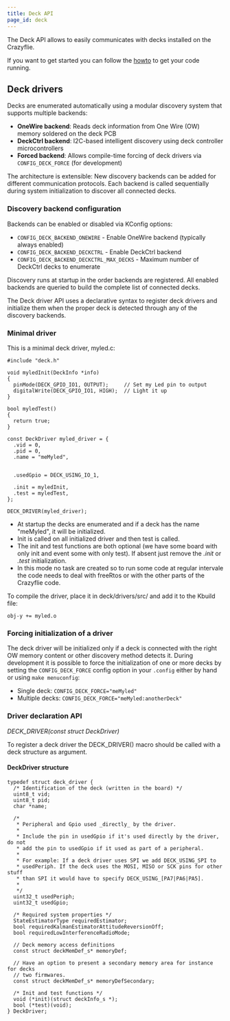 ```yaml
---
title: Deck API
page_id: deck
---
```


The Deck API allows to easily communicates with decks installed on the
Crazyflie.

If you want to get started you can follow the
[howto](/docs/development/howto.md) to get your code
running.

Deck drivers
------------

Decks are enumerated automatically using a modular discovery system that supports multiple backends:

- **OneWire backend**: Reads deck information from One Wire (OW) memory soldered on the deck PCB
- **DeckCtrl backend**: I2C-based intelligent discovery using deck controller microcontrollers
- **Forced backend**: Allows compile-time forcing of deck drivers via `CONFIG_DECK_FORCE` (for development)

The architecture is extensible: New discovery backends can be added for different communication protocols. Each backend is called sequentially during system initialization to discover all connected decks.

### Discovery backend configuration

Backends can be enabled or disabled via KConfig options:
- `CONFIG_DECK_BACKEND_ONEWIRE` - Enable OneWire backend (typically always enabled)
- `CONFIG_DECK_BACKEND_DECKCTRL` - Enable DeckCtrl backend
- `CONFIG_DECK_BACKEND_DECKCTRL_MAX_DECKS` - Maximum number of DeckCtrl decks to enumerate

Discovery runs at startup in the order backends are registered. All enabled backends are queried to build the complete list of connected decks.

The Deck driver API uses a declarative syntax to register deck drivers and initialize them when the proper deck is detected through any of the discovery backends.

### Minimal driver

This is a minimal deck driver, myled.c:

``` {.c}
#include "deck.h"

void myledInit(DeckInfo *info)
{
  pinMode(DECK_GPIO_IO1, OUTPUT);     // Set my Led pin to output
  digitalWrite(DECK_GPIO_IO1, HIGH);  // Light it up
}

bool myledTest()
{
  return true;
}

const DeckDriver myled_driver = {
  .vid = 0,
  .pid = 0,
  .name = "meMyled",


  .usedGpio = DECK_USING_IO_1,

  .init = myledInit,
  .test = myledTest,
};

DECK_DRIVER(myled_driver);
```

-   At startup the decks are enumerated and if a deck has the name
    \"meMyled\", it will be initialized.
-   Init is called on all initialized driver and then test is called.
-   The init and test functions are both optional (we have some board
    with only init and event some with only test). If absent just remove
    the *.init* or *.test* initialization.
-   In this mode no task are created so to run some code at regular
    intervale the code needs to deal with freeRtos or with the other
    parts of the Crazyflie code.

To compile the driver, place it in deck/drivers/src/ and add it to the
Kbuild file:

``` {.make}
obj-y += myled.o
```

### Forcing initialization of a driver

The deck driver will be initialized only if a deck is connected with the
right OW memory content or other discovery method detects it. During development 
it is possible to force the initialization of one or more decks by setting the 
`CONFIG_DECK_FORCE` config option in your `.config` either by hand or using `make menuconfig`:

- Single deck: `CONFIG_DECK_FORCE="meMyled"`
- Multiple decks: `CONFIG_DECK_FORCE="meMyled:anotherDeck"`

### Driver declaration API

*DECK\_DRIVER(const struct DeckDriver)*

To register a deck driver the DECK\_DRIVER() macro should be called with
a deck structure as argument.

#### DeckDriver structure

``` {.c}
typedef struct deck_driver {
  /* Identification of the deck (written in the board) */
  uint8_t vid;
  uint8_t pid;
  char *name;

  /*
   * Peripheral and Gpio used _directly_ by the driver.
   *
   * Include the pin in usedGpio if it's used directly by the driver, do not
   * add the pin to usedGpio if it used as part of a peripheral.
   *
   * For example: If a deck driver uses SPI we add DECK_USING_SPI to
   * usedPeriph. If the deck uses the MOSI, MISO or SCK pins for other stuff
   * than SPI it would have to specify DECK_USING_[PA7|PA6|PA5].
   *
   */
  uint32_t usedPeriph;
  uint32_t usedGpio;

  /* Required system properties */
  StateEstimatorType requiredEstimator;
  bool requiredKalmanEstimatorAttitudeReversionOff;
  bool requiredLowInterferenceRadioMode;

  // Deck memory access definitions
  const struct deckMemDef_s* memoryDef;

  // Have an option to present a secondary memory area for instance for decks
  // two firmwares.
  const struct deckMemDef_s* memoryDefSecondary;

  /* Init and test functions */
  void (*init)(struct deckInfo_s *);
  bool (*test)(void);
} DeckDriver;
```
